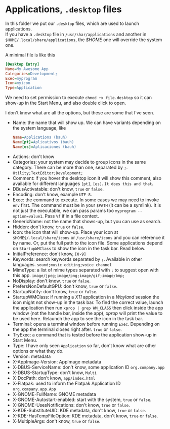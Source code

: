 # Applications, `.desktop` files

In this folder we put our `.desktop` files, which are used to launch applications.  
If you have a `.desktop` file in `/usr/shar/applications` and another in `$HOME/.local/share/applications`, the _$HOME_ one will override the system one.  

A minimal file is like this  

```ini
[Desktop Entry]
Name=My Awesome App
Categories=Development;
Exec=myprogram
Icon=myicon
Type=Application
```

We need to set permission to execute `chmod +x file.desktop` so it can show-up in the Start Menu, and also double click to open.  

I don't know what are all the options, but these are some that I've seen.  

- Name: the name that will show up. We can have variants depending on the system language, like 
    ```ini
    Name=Applications (bauh)
    Name[pt]=Aplicativos (bauh)
    Name[es]=Aplicaciones (bauh)
    ```
- Actions: don't know
- Categories: your system may decide to group icons in the same category. There can be more than one, separated by `;`. `Utility;TextEditor;Development;`
- Comment: if you hover the desktop icon it will show this comment, also available for different languages `[pt]`, `[es]`. `It does this and that`.
- DBusActivatable: don't know, `true` or `false`.
- Encoding: don't know, example `UTF-8`.
- Exec: the command to execute. In some cases we may need to invoke `env` first. The command must be in your `$PATH` (it can be a symlink). It is not just the executable, we can pass params too `myprogram --option=value1`. Pass `%f` if in a file context.
- GenericName: not the name that shows-up, but you can use as search.
- Hidden: don't know, `true` or `false`.
- Icon: the icon that will show-up. Place your icon at `$HOME$/.local/share/icons` or `/usr/share/icons` and you can reference it by name. Or, put the full path to the icon file. Some applications depend on `StartupWMClass` to show the icon in the task bar. Read below.
- InitialPreference: don't know, `[0-9]`
- Keywords: search keywords separated by `;`. Available in other languages. `sound;music editing;voice channel`
- MimeType: a list of mime types separated with `;` to suggest open with this app. `image/jpeg;image/png;image/gif;image/bmp;`
- NoDisplay: don't know, `true` or `false`.
- PrefersNonDefaultGPU: don't know, `true` or `false`.
- StartupNotify: don't know, `true` or `false`.
- StartupWMClass: if running a _X11_ application in a _Wayland_ session the icon might not show-up in the task bar. To find the correct value, launch the application then run `xprop | grep WM_CLASS` then click inside the app window (not the handle bar, inside the app), _xprop_ will print the value to be used here. Relaunch the app to see the icon in the task bar.
- Terminal: opens a terminal window before running `Exec`. Depending on the app the terminal closes right after. `true` or `false`.
- TryExec: a command that is tested before the application show-up in Start Menu.
- Type: I have only seen `Application` so far, don't know what are other options or what they do.
- Version: metadata
- X-AppImage-Version: AppImage metadata
- X-DBUS-ServiceName: don't know, some application ID `org.company.app`
- X-DBUS-StartupType: don't know, `Multi`
- X-DocPath: don't know, `app/index.html`
- X-Flatpak: used to inform the Flatpak Application ID `org.company.app.App`
- X-GNOME-FullName: GNOME metadata
- X-GNOME-Autostart-enabled: start with the system, `true` or `false`.
- X-GNOME-UsesNotifications: don't know, `true` or `false`.
- X-KDE-SubstituteUID: KDE metadata, don't know, `true` or `false`.
- X-KDE-HasTempFileOption: KDE metadata, don't know, `true` or `false`.
- X-MultipleArgs: don't know, `true` or `false`.
